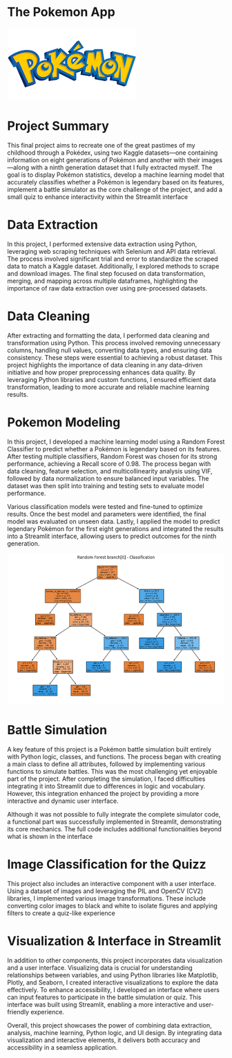 # The Pokemon App

![logo](imagenes\logo_pokemon.png)

# Project Summary
This final project aims to recreate one of the great pastimes of my childhood through a Pokédex, using two Kaggle datasets—one containing information on eight generations of Pokémon and another with their images—along with a ninth generation dataset that I fully extracted myself. The goal is to display Pokémon statistics, develop a machine learning model that accurately classifies whether a Pokémon is legendary based on its features, implement a battle simulator as the core challenge of the project, and add a small quiz to enhance interactivity within the Streamlit interface

# Data Extraction
In this project, I performed extensive data extraction using Python, leveraging web scraping techniques with Selenium and API data retrieval. The process involved significant trial and error to standardize the scraped data to match a Kaggle dataset. Additionally, I explored methods to scrape and download images. The final step focused on data transformation, merging, and mapping across multiple dataframes, highlighting the importance of raw data extraction over using pre-processed datasets.

# Data Cleaning
After extracting and formatting the data, I performed data cleaning and transformation using Python. This process involved removing unnecessary columns, handling null values, converting data types, and ensuring data consistency. These steps were essential to achieving a robust dataset. This project highlights the importance of data cleaning in any data-driven initiative and how proper preprocessing enhances data quality. By leveraging Python libraries and custom functions, I ensured efficient data transformation, leading to more accurate and reliable machine learning results.

# Pokemon Modeling
In this project, I developed a machine learning model using a Random Forest Classifier to predict whether a Pokémon is legendary based on its features. After testing multiple classifiers, Random Forest was chosen for its strong performance, achieving a Recall score of 0.98. The process began with data cleaning, feature selection, and multicollinearity analysis using VIF, followed by data normalization to ensure balanced input variables. The dataset was then split into training and testing sets to evaluate model performance.

Various classification models were tested and fine-tuned to optimize results. Once the best model and parameters were identified, the final model was evaluated on unseen data. Lastly, I applied the model to predict legendary Pokémon for the first eight generations and integrated the results into a Streamlit interface, allowing users to predict outcomes for the ninth generation.

![forest](imagenes\branchForest.png)

# Battle Simulation
A key feature of this project is a Pokémon battle simulation built entirely with Python logic, classes, and functions. The process began with creating a main class to define all attributes, followed by implementing various functions to simulate battles. This was the most challenging yet enjoyable part of the project. After completing the simulation, I faced difficulties integrating it into Streamlit due to differences in logic and vocabulary. However, this integration enhanced the project by providing a more interactive and dynamic user interface.

Although it was not possible to fully integrate the complete simulator code, a functional part was successfully implemented in Streamlit, demonstrating its core mechanics. The full code includes additional functionalities beyond what is shown in the interface

# Image Classification for the Quizz
This project also includes an interactive component with a user interface. Using a dataset of images and leveraging the PIL and OpenCV (CV2) libraries, I implemented various image transformations. These include converting color images to black and white to isolate figures and applying filters to create a quiz-like experience

# Visualization & Interface in Streamlit
In addition to other components, this project incorporates data visualization and a user interface. Visualizing data is crucial for understanding relationships between variables, and using Python libraries like Matplotlib, Plotly, and Seaborn, I created interactive visualizations to explore the data effectively. To enhance accessibility, I developed an interface where users can input features to participate in the battle simulation or quiz. This interface was built using Streamlit, enabling a more interactive and user-friendly experience.

Overall, this project showcases the power of combining data extraction, analysis, machine learning, Python logic, and UI design. By integrating data visualization and interactive elements, it delivers both accuracy and accessibility in a seamless application.